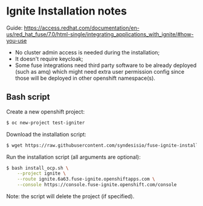 # Ignite Installation notes

Guide: https://access.redhat.com/documentation/en-us/red_hat_fuse/7.0/html-single/integrating_applications_with_ignite/#how-you-use

* No cluster admin access is needed during the installation;
* It doesn't require keycloak;
* Some fuse integrations need third party software to be already deployed (such as amq) which might need extra user permission config since those will be deployed in other openshift namespace(s).

## Bash script

Create a new openshift project:

```sh
$ oc new-project test-igniter
```

Download the installation script:

```sh
$ wget https://raw.githubusercontent.com/syndesisio/fuse-ignite-install/1.3/install_ocp.sh
```

Run the installation script (all arguments are optional):

```sh
$ bash install_ocp.sh \
    --project ignite \
    --route ignite.6a63.fuse-ignite.openshiftapps.com \
    --console https://console.fuse-ignite.openshift.com/console
```

Note: the script will delete the project (if specified).
